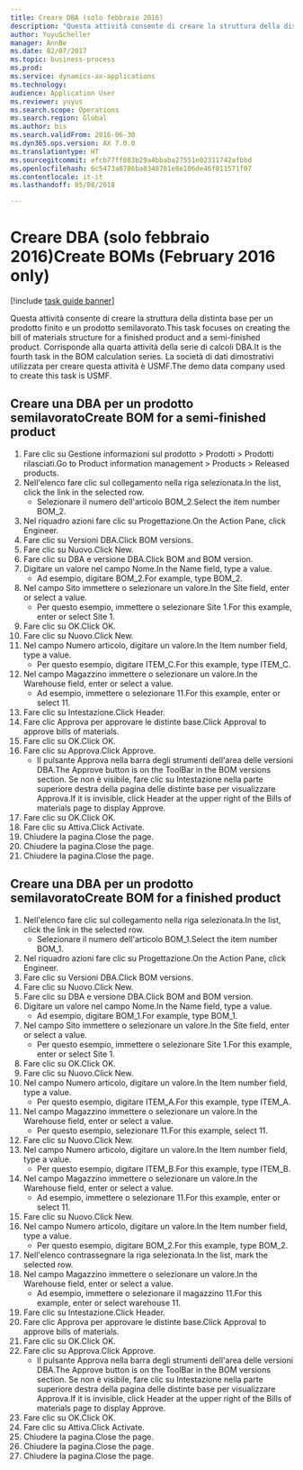 ```yaml
--- 
title: Creare DBA (solo febbraio 2016)
description: "Questa attività consente di creare la struttura della distinta base per un prodotto finito e un prodotto semilavorato."
author: YuyuScheller
manager: AnnBe
ms.date: 02/07/2017
ms.topic: business-process
ms.prod: 
ms.service: dynamics-ax-applications
ms.technology: 
audience: Application User
ms.reviewer: yuyus
ms.search.scope: Operations
ms.search.region: Global
ms.author: bis
ms.search.validFrom: 2016-06-30
ms.dyn365.ops.version: AX 7.0.0
ms.translationtype: HT
ms.sourcegitcommit: efcb77ff883b29a4bbaba27551e02311742afbbd
ms.openlocfilehash: 6c5473a0786ba0348701e8e106de46f811571f07
ms.contentlocale: it-it
ms.lasthandoff: 05/08/2018

---
```

# <a name="create-boms-february-2016-only"></a><span data-ttu-id="cc395-103">Creare DBA (solo febbraio 2016)</span><span class="sxs-lookup"><span data-stu-id="cc395-103">Create BOMs (February 2016 only)</span></span>

[!include [task guide banner](../../includes/task-guide-banner.md)]

<span data-ttu-id="cc395-104">Questa attività consente di creare la struttura della distinta base per un prodotto finito e un prodotto semilavorato.</span><span class="sxs-lookup"><span data-stu-id="cc395-104">This task focuses on creating the bill of materials structure for a finished product and a semi-finished product.</span></span> <span data-ttu-id="cc395-105">Corrisponde alla quarta attività della serie di calcoli DBA.</span><span class="sxs-lookup"><span data-stu-id="cc395-105">It is the fourth task in the BOM calculation series.</span></span> <span data-ttu-id="cc395-106">La società di dati dimostrativi utilizzata per creare questa attività è USMF.</span><span class="sxs-lookup"><span data-stu-id="cc395-106">The demo data company used to create this task is USMF.</span></span>


## <a name="create-bom-for-a-semi-finished-product"></a><span data-ttu-id="cc395-107">Creare una DBA per un prodotto semilavorato</span><span class="sxs-lookup"><span data-stu-id="cc395-107">Create BOM for a semi-finished product</span></span>
1. <span data-ttu-id="cc395-108">Fare clic su Gestione informazioni sul prodotto > Prodotti > Prodotti rilasciati.</span><span class="sxs-lookup"><span data-stu-id="cc395-108">Go to Product information management > Products > Released products.</span></span>
2. <span data-ttu-id="cc395-109">Nell'elenco fare clic sul collegamento nella riga selezionata.</span><span class="sxs-lookup"><span data-stu-id="cc395-109">In the list, click the link in the selected row.</span></span>
    * <span data-ttu-id="cc395-110">Selezionare il numero dell'articolo BOM_2.</span><span class="sxs-lookup"><span data-stu-id="cc395-110">Select the item number BOM_2.</span></span>  
3. <span data-ttu-id="cc395-111">Nel riquadro azioni fare clic su Progettazione.</span><span class="sxs-lookup"><span data-stu-id="cc395-111">On the Action Pane, click Engineer.</span></span>
4. <span data-ttu-id="cc395-112">Fare clic su Versioni DBA.</span><span class="sxs-lookup"><span data-stu-id="cc395-112">Click BOM versions.</span></span>
5. <span data-ttu-id="cc395-113">Fare clic su Nuovo.</span><span class="sxs-lookup"><span data-stu-id="cc395-113">Click New.</span></span>
6. <span data-ttu-id="cc395-114">Fare clic su DBA e versione DBA.</span><span class="sxs-lookup"><span data-stu-id="cc395-114">Click BOM and BOM version.</span></span>
7. <span data-ttu-id="cc395-115">Digitare un valore nel campo Nome.</span><span class="sxs-lookup"><span data-stu-id="cc395-115">In the Name field, type a value.</span></span>
    * <span data-ttu-id="cc395-116">Ad esempio, digitare BOM_2.</span><span class="sxs-lookup"><span data-stu-id="cc395-116">For example, type BOM_2.</span></span>  
8. <span data-ttu-id="cc395-117">Nel campo Sito immettere o selezionare un valore.</span><span class="sxs-lookup"><span data-stu-id="cc395-117">In the Site field, enter or select a value.</span></span>
    * <span data-ttu-id="cc395-118">Per questo esempio, immettere o selezionare Site 1.</span><span class="sxs-lookup"><span data-stu-id="cc395-118">For this example, enter or select Site 1.</span></span>  
9. <span data-ttu-id="cc395-119">Fare clic su OK.</span><span class="sxs-lookup"><span data-stu-id="cc395-119">Click OK.</span></span>
10. <span data-ttu-id="cc395-120">Fare clic su Nuovo.</span><span class="sxs-lookup"><span data-stu-id="cc395-120">Click New.</span></span>
11. <span data-ttu-id="cc395-121">Nel campo Numero articolo, digitare un valore.</span><span class="sxs-lookup"><span data-stu-id="cc395-121">In the Item number field, type a value.</span></span>
    * <span data-ttu-id="cc395-122">Per questo esempio, digitare ITEM_C.</span><span class="sxs-lookup"><span data-stu-id="cc395-122">For this example, type ITEM_C.</span></span>  
12. <span data-ttu-id="cc395-123">Nel campo Magazzino immettere o selezionare un valore.</span><span class="sxs-lookup"><span data-stu-id="cc395-123">In the Warehouse field, enter or select a value.</span></span>
    * <span data-ttu-id="cc395-124">Ad esempio, immettere o selezionare 11.</span><span class="sxs-lookup"><span data-stu-id="cc395-124">For this example, enter or select 11.</span></span>  
13. <span data-ttu-id="cc395-125">Fare clic su Intestazione.</span><span class="sxs-lookup"><span data-stu-id="cc395-125">Click Header.</span></span>
14. <span data-ttu-id="cc395-126">Fare clic Approva per approvare le distinte base.</span><span class="sxs-lookup"><span data-stu-id="cc395-126">Click Approval to approve bills of materials.</span></span>
15. <span data-ttu-id="cc395-127">Fare clic su OK.</span><span class="sxs-lookup"><span data-stu-id="cc395-127">Click OK.</span></span>
16. <span data-ttu-id="cc395-128">Fare clic su Approva.</span><span class="sxs-lookup"><span data-stu-id="cc395-128">Click Approve.</span></span>
    * <span data-ttu-id="cc395-129">Il pulsante Approva nella barra degli strumenti dell'area delle versioni DBA.</span><span class="sxs-lookup"><span data-stu-id="cc395-129">The Approve button is on the ToolBar in the  BOM versions section.</span></span> <span data-ttu-id="cc395-130">Se non è visibile, fare clic su Intestazione nella parte superiore destra della pagina delle distinte base per visualizzare Approva.</span><span class="sxs-lookup"><span data-stu-id="cc395-130">If it is invisible, click Header at the upper right of the Bills of materials page to display Approve.</span></span>  
17. <span data-ttu-id="cc395-131">Fare clic su OK.</span><span class="sxs-lookup"><span data-stu-id="cc395-131">Click OK.</span></span>
18. <span data-ttu-id="cc395-132">Fare clic su Attiva.</span><span class="sxs-lookup"><span data-stu-id="cc395-132">Click Activate.</span></span>
19. <span data-ttu-id="cc395-133">Chiudere la pagina.</span><span class="sxs-lookup"><span data-stu-id="cc395-133">Close the page.</span></span>
20. <span data-ttu-id="cc395-134">Chiudere la pagina.</span><span class="sxs-lookup"><span data-stu-id="cc395-134">Close the page.</span></span>
21. <span data-ttu-id="cc395-135">Chiudere la pagina.</span><span class="sxs-lookup"><span data-stu-id="cc395-135">Close the page.</span></span>

## <a name="create-bom-for-a-finished-product"></a><span data-ttu-id="cc395-136">Creare una DBA per un prodotto semilavorato</span><span class="sxs-lookup"><span data-stu-id="cc395-136">Create BOM for a finished product</span></span>
1. <span data-ttu-id="cc395-137">Nell'elenco fare clic sul collegamento nella riga selezionata.</span><span class="sxs-lookup"><span data-stu-id="cc395-137">In the list, click the link in the selected row.</span></span>
    * <span data-ttu-id="cc395-138">Selezionare il numero dell'articolo BOM_1.</span><span class="sxs-lookup"><span data-stu-id="cc395-138">Select the item number BOM_1.</span></span>  
2. <span data-ttu-id="cc395-139">Nel riquadro azioni fare clic su Progettazione.</span><span class="sxs-lookup"><span data-stu-id="cc395-139">On the Action Pane, click Engineer.</span></span>
3. <span data-ttu-id="cc395-140">Fare clic su Versioni DBA.</span><span class="sxs-lookup"><span data-stu-id="cc395-140">Click BOM versions.</span></span>
4. <span data-ttu-id="cc395-141">Fare clic su Nuovo.</span><span class="sxs-lookup"><span data-stu-id="cc395-141">Click New.</span></span>
5. <span data-ttu-id="cc395-142">Fare clic su DBA e versione DBA.</span><span class="sxs-lookup"><span data-stu-id="cc395-142">Click BOM and BOM version.</span></span>
6. <span data-ttu-id="cc395-143">Digitare un valore nel campo Nome.</span><span class="sxs-lookup"><span data-stu-id="cc395-143">In the Name field, type a value.</span></span>
    * <span data-ttu-id="cc395-144">Ad esempio, digitare BOM_1.</span><span class="sxs-lookup"><span data-stu-id="cc395-144">For example, type BOM_1.</span></span>  
7. <span data-ttu-id="cc395-145">Nel campo Sito immettere o selezionare un valore.</span><span class="sxs-lookup"><span data-stu-id="cc395-145">In the Site field, enter or select a value.</span></span>
    * <span data-ttu-id="cc395-146">Per questo esempio, immettere o selezionare Site 1.</span><span class="sxs-lookup"><span data-stu-id="cc395-146">For this example, enter or select Site 1.</span></span>  
8. <span data-ttu-id="cc395-147">Fare clic su OK.</span><span class="sxs-lookup"><span data-stu-id="cc395-147">Click OK.</span></span>
9. <span data-ttu-id="cc395-148">Fare clic su Nuovo.</span><span class="sxs-lookup"><span data-stu-id="cc395-148">Click New.</span></span>
10. <span data-ttu-id="cc395-149">Nel campo Numero articolo, digitare un valore.</span><span class="sxs-lookup"><span data-stu-id="cc395-149">In the Item number field, type a value.</span></span>
    * <span data-ttu-id="cc395-150">Per questo esempio, digitare ITEM_A.</span><span class="sxs-lookup"><span data-stu-id="cc395-150">For this example, type ITEM_A.</span></span>  
11. <span data-ttu-id="cc395-151">Nel campo Magazzino immettere o selezionare un valore.</span><span class="sxs-lookup"><span data-stu-id="cc395-151">In the Warehouse field, enter or select a value.</span></span>
    * <span data-ttu-id="cc395-152">Per questo esempio, selezionare 11.</span><span class="sxs-lookup"><span data-stu-id="cc395-152">For this example, select 11.</span></span>  
12. <span data-ttu-id="cc395-153">Fare clic su Nuovo.</span><span class="sxs-lookup"><span data-stu-id="cc395-153">Click New.</span></span>
13. <span data-ttu-id="cc395-154">Nel campo Numero articolo, digitare un valore.</span><span class="sxs-lookup"><span data-stu-id="cc395-154">In the Item number field, type a value.</span></span>
    * <span data-ttu-id="cc395-155">Per questo esempio, digitare ITEM_B.</span><span class="sxs-lookup"><span data-stu-id="cc395-155">For this example, type ITEM_B.</span></span>  
14. <span data-ttu-id="cc395-156">Nel campo Magazzino immettere o selezionare un valore.</span><span class="sxs-lookup"><span data-stu-id="cc395-156">In the Warehouse field, enter or select a value.</span></span>
    * <span data-ttu-id="cc395-157">Ad esempio, immettere o selezionare 11.</span><span class="sxs-lookup"><span data-stu-id="cc395-157">For this example, enter or select 11.</span></span>  
15. <span data-ttu-id="cc395-158">Fare clic su Nuovo.</span><span class="sxs-lookup"><span data-stu-id="cc395-158">Click New.</span></span>
16. <span data-ttu-id="cc395-159">Nel campo Numero articolo, digitare un valore.</span><span class="sxs-lookup"><span data-stu-id="cc395-159">In the Item number field, type a value.</span></span>
    * <span data-ttu-id="cc395-160">Per questo esempio, digitare BOM_2.</span><span class="sxs-lookup"><span data-stu-id="cc395-160">For this example, type BOM_2.</span></span>  
17. <span data-ttu-id="cc395-161">Nell'elenco contrassegnare la riga selezionata.</span><span class="sxs-lookup"><span data-stu-id="cc395-161">In the list, mark the selected row.</span></span>
18. <span data-ttu-id="cc395-162">Nel campo Magazzino immettere o selezionare un valore.</span><span class="sxs-lookup"><span data-stu-id="cc395-162">In the Warehouse field, enter or select a value.</span></span>
    * <span data-ttu-id="cc395-163">Ad esempio, immettere o selezionare il magazzino 11.</span><span class="sxs-lookup"><span data-stu-id="cc395-163">For this example, enter or select warehouse 11.</span></span>  
19. <span data-ttu-id="cc395-164">Fare clic su Intestazione.</span><span class="sxs-lookup"><span data-stu-id="cc395-164">Click Header.</span></span>
20. <span data-ttu-id="cc395-165">Fare clic Approva per approvare le distinte base.</span><span class="sxs-lookup"><span data-stu-id="cc395-165">Click Approval to approve bills of materials.</span></span>
21. <span data-ttu-id="cc395-166">Fare clic su OK.</span><span class="sxs-lookup"><span data-stu-id="cc395-166">Click OK.</span></span>
22. <span data-ttu-id="cc395-167">Fare clic su Approva.</span><span class="sxs-lookup"><span data-stu-id="cc395-167">Click Approve.</span></span>
    * <span data-ttu-id="cc395-168">Il pulsante Approva nella barra degli strumenti dell'area delle versioni DBA.</span><span class="sxs-lookup"><span data-stu-id="cc395-168">The Approve button is on the ToolBar in the  BOM versions section.</span></span> <span data-ttu-id="cc395-169">Se non è visibile, fare clic su Intestazione nella parte superiore destra della pagina delle distinte base per visualizzare Approva.</span><span class="sxs-lookup"><span data-stu-id="cc395-169">If it is invisible, click Header at the upper right of the Bills of materials page to display Approve.</span></span>  
23. <span data-ttu-id="cc395-170">Fare clic su OK.</span><span class="sxs-lookup"><span data-stu-id="cc395-170">Click OK.</span></span>
24. <span data-ttu-id="cc395-171">Fare clic su Attiva.</span><span class="sxs-lookup"><span data-stu-id="cc395-171">Click Activate.</span></span>
25. <span data-ttu-id="cc395-172">Chiudere la pagina.</span><span class="sxs-lookup"><span data-stu-id="cc395-172">Close the page.</span></span>
26. <span data-ttu-id="cc395-173">Chiudere la pagina.</span><span class="sxs-lookup"><span data-stu-id="cc395-173">Close the page.</span></span>
27. <span data-ttu-id="cc395-174">Chiudere la pagina.</span><span class="sxs-lookup"><span data-stu-id="cc395-174">Close the page.</span></span>


